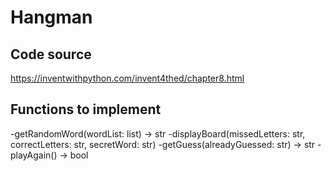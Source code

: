# Hangman

## Code source
https://inventwithpython.com/invent4thed/chapter8.html

## Functions to implement
-getRandomWord(wordList: list) -> str
-displayBoard(missedLetters: str, correctLetters: str, secretWord: str)
-getGuess(alreadyGuessed: str) -> str
-playAgain() -> bool
